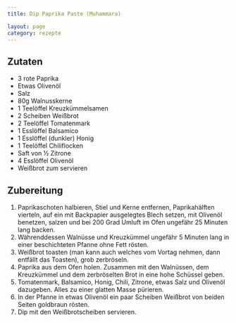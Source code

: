 ```yaml
---
title: Dip Paprika Paste (Muhammara)

layout: page
category: rezepte
---
```


Zutaten
-------
- 3 rote Paprika
- Etwas Olivenöl
- Salz
- 80g Walnusskerne
- 1 Teelöffel Kreuzkümmelsamen
- 2 Scheiben Weißbrot
- 2 Teelöffel Tomatenmark
- 1 Esslöffel Balsamico
- 1 Esslöffel (dunkler) Honig
- 1 Teelöffel Chiliflocken
- Saft von ½ Zitrone
- 4 Esslöffel Olivenöl
- Weißbrot zum servieren


Zubereitung
-----------
1. Paprikaschoten halbieren, Stiel und Kerne entfernen, Paprikahälften vierteln, auf ein mit Backpapier 
ausgelegtes Blech setzen, mit Olivenöl benetzen, salzen und bei 200 Grad Umluft im Ofen 
ungefähr 25 Minuten lang backen. 
2. Währenddessen Walnüsse und Kreuzkümmel ungefähr 5 Minuten lang in einer beschichteten Pfanne ohne Fett rösten. 
3. Weißbrot toasten (man kann auch welches vom Vortag nehmen, dann entfällt das Toasten), grob zerbröseln. 
4. Paprika aus dem Ofen holen. Zusammen mit den Walnüssen, dem Kreuzkümmel und dem zerbröselten Brot in eine 
hohe Schüssel geben. 
5. Tomatenmark, Balsamico, Honig, Chili, Zitrone, etwas Salz und Olivenöl dazugeben. Alles zu einer glatten Masse pürieren. 
6. In der Pfanne in etwas Olivenöl ein paar Scheiben Weißbrot von beiden Seiten goldbraun rösten.
7. Dip mit den Weißbrotscheiben servieren.
